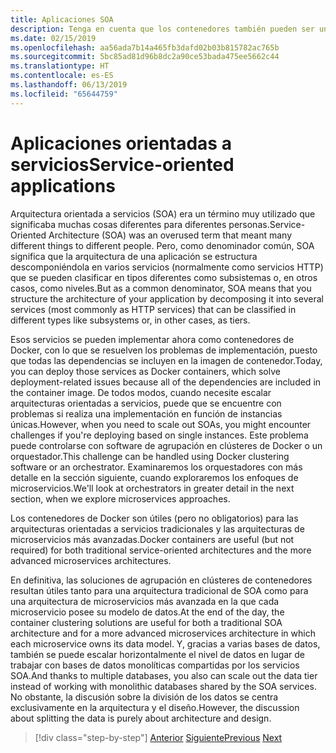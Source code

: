 ```yaml
---
title: Aplicaciones SOA
description: Tenga en cuenta que los contenedores también pueden ser una opción de implementación útil para las aplicaciones SOA.
ms.date: 02/15/2019
ms.openlocfilehash: aa56ada7b14a465fb3dafd02b03b815782ac765b
ms.sourcegitcommit: 5bc85ad81d96b8dc2a90ce53bada475ee5662c44
ms.translationtype: HT
ms.contentlocale: es-ES
ms.lasthandoff: 06/13/2019
ms.locfileid: "65644759"
---
```

# <a name="service-oriented-applications"></a><span data-ttu-id="1c4c1-103">Aplicaciones orientadas a servicios</span><span class="sxs-lookup"><span data-stu-id="1c4c1-103">Service-oriented applications</span></span>

<span data-ttu-id="1c4c1-104">Arquitectura orientada a servicios (SOA) era un término muy utilizado que significaba muchas cosas diferentes para diferentes personas.</span><span class="sxs-lookup"><span data-stu-id="1c4c1-104">Service-Oriented Architecture (SOA) was an overused term that meant many different things to different people.</span></span> <span data-ttu-id="1c4c1-105">Pero, como denominador común, SOA significa que la arquitectura de una aplicación se estructura descomponiéndola en varios servicios (normalmente como servicios HTTP) que se pueden clasificar en tipos diferentes como subsistemas o, en otros casos, como niveles.</span><span class="sxs-lookup"><span data-stu-id="1c4c1-105">But as a common denominator, SOA means that you structure the architecture of your application by decomposing it into several services (most commonly as HTTP services) that can be classified in different types like subsystems or, in other cases, as tiers.</span></span>

<span data-ttu-id="1c4c1-106">Esos servicios se pueden implementar ahora como contenedores de Docker, con lo que se resuelven los problemas de implementación, puesto que todas las dependencias se incluyen en la imagen de contenedor.</span><span class="sxs-lookup"><span data-stu-id="1c4c1-106">Today, you can deploy those services as Docker containers, which solve deployment-related issues because all of the dependencies are included in the container image.</span></span> <span data-ttu-id="1c4c1-107">De todos modos, cuando necesite escalar arquitecturas orientadas a servicios, puede que se encuentre con problemas si realiza una implementación en función de instancias únicas.</span><span class="sxs-lookup"><span data-stu-id="1c4c1-107">However, when you need to scale out SOAs, you might encounter challenges if you're deploying based on single instances.</span></span> <span data-ttu-id="1c4c1-108">Este problema puede controlarse con software de agrupación en clústeres de Docker o un orquestador.</span><span class="sxs-lookup"><span data-stu-id="1c4c1-108">This challenge can be handled using Docker clustering software or an orchestrator.</span></span> <span data-ttu-id="1c4c1-109">Examinaremos los orquestadores con más detalle en la sección siguiente, cuando exploraremos los enfoques de microservicios.</span><span class="sxs-lookup"><span data-stu-id="1c4c1-109">We'll look at orchestrators in greater detail in the next section, when we explore microservices approaches.</span></span>

<span data-ttu-id="1c4c1-110">Los contenedores de Docker son útiles (pero no obligatorios) para las arquitecturas orientadas a servicios tradicionales y las arquitecturas de microservicios más avanzadas.</span><span class="sxs-lookup"><span data-stu-id="1c4c1-110">Docker containers are useful (but not required) for both traditional service-oriented architectures and the more advanced microservices architectures.</span></span>

<span data-ttu-id="1c4c1-111">En definitiva, las soluciones de agrupación en clústeres de contenedores resultan útiles tanto para una arquitectura tradicional de SOA como para una arquitectura de microservicios más avanzada en la que cada microservicio posee su modelo de datos.</span><span class="sxs-lookup"><span data-stu-id="1c4c1-111">At the end of the day, the container clustering solutions are useful for both a traditional SOA architecture and for a more advanced microservices architecture in which each microservice owns its data model.</span></span> <span data-ttu-id="1c4c1-112">Y, gracias a varias bases de datos, también se puede escalar horizontalmente el nivel de datos en lugar de trabajar con bases de datos monolíticas compartidas por los servicios SOA.</span><span class="sxs-lookup"><span data-stu-id="1c4c1-112">And thanks to multiple databases, you also can scale out the data tier instead of working with monolithic databases shared by the SOA services.</span></span> <span data-ttu-id="1c4c1-113">No obstante, la discusión sobre la división de los datos se centra exclusivamente en la arquitectura y el diseño.</span><span class="sxs-lookup"><span data-stu-id="1c4c1-113">However, the discussion about splitting the data is purely about architecture and design.</span></span>

>[!div class="step-by-step"]
><span data-ttu-id="1c4c1-114">[Anterior](state-and-data-in-docker-applications.md)
>[Siguiente](orchestrate-high-scalability-availability.md)</span><span class="sxs-lookup"><span data-stu-id="1c4c1-114">[Previous](state-and-data-in-docker-applications.md)
[Next](orchestrate-high-scalability-availability.md)</span></span>
